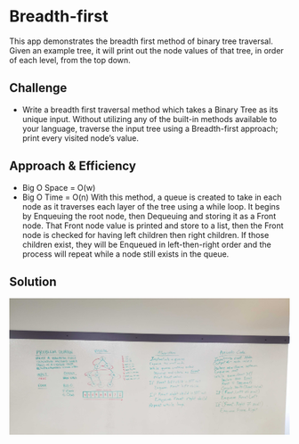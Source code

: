 # Breadth-first
This app demonstrates the breadth first method of binary tree traversal. Given an example tree, it will print out the node values of that tree, in order of each level, from the top down.

## Challenge
- Write a breadth first traversal method which takes a Binary Tree as its unique input. Without utilizing any of the built-in methods available to your language, traverse the input tree using a Breadth-first approach; print every visited node’s value.

## Approach & Efficiency
- Big O Space = O(w)
- Big O Time = O(n)
With this method, a queue is created to take in each node as it traverses each layer of the tree using a while loop. It begins by Enqueuing the root node, then Dequeuing and storing it as a Front node. That Front node value is printed and store to a list, then the Front node is checked for having left children then right children. If those children exist, they will be Enqueued in left-then-right order and the process will repeat while a node still exists in the queue.

## Solution
![whiteboard](https://github.com/mbgoseco/data-structures-and-algorithms/blob/master/Challenges/BreadthFirstTraversal/assets/breadth-first-traversal.jpg)
